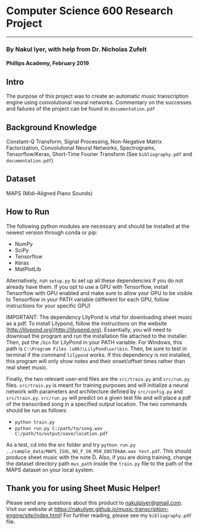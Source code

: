 # Computer Science 600 Research Project
-----
### By Nakul Iyer, with help from Dr. Nicholas Zufelt
#### Phillips Academy, February 2019

## Intro
The purpose of this project was to create an automatic music transcription engine using convolutional neural networks. Commentary on the successes and failures of the project can be found in `documentation.pdf`

## Background Knowledge
Constant-Q Transform, Signal Processing, Non-Negative Matrix Factorization, Convolutional Neural Networks, Spectrograms, Tensorflow/Keras, Short-Time Fourier Transform (See `bibliography.pdf` and `documentation.pdf`)

## Dataset
MAPS (Midi-Aligned Piano Sounds)

## How to Run
The following python modules are necessary and should be installed at the newest version through conda or pip:
* NumPy
* SciPy
* Tensorflow
* Keras
* MatPlotLib

Alternatively, run `setup.py` to set up all these dependencies if you do not already have them. If you opt to use a GPU with Tensorflow, install Tensorflow with GPU enabled and make sure to allow your GPU to be visible to Tensorflow in your PATH variable (different for each GPU, follow instructions for your specific GPU)

IMPORTANT: The dependency LilyPond is vital for downloading sheet music as a pdf. To install Lilypond, follow the instructions on the website [http://lilypond.org](http://lilypond.org). Essentially, you will need to download the program and run the installation file attached to the installer. Then, put the `/bin` for LilyPond in your PATH variable. For Windows, this path is `C:\Program Files (x86)\LilyPond\usr\bin`. Then, be sure to test in terminal if the command `lilypond` works. If this dependency is not installed, this program will only show notes and their onset/offset times rather than real sheet music.

Finally, the two relevant user-end files are the `src/train.py` and `src/run.py` files. `src/train.py` is meant for training purposes and will initialize a neural network with parameters and architecture defined by `src/config.py` and `src/train.py`. `src/run.py` will predict on a given test file and will place a pdf of the transcribed song in a specified output location. The two commands should be run as follows:
* `python train.py`
* `python run.py C:/path/to/song.wav C:/path/to/output/save/location.pdf`

As a test, cd into the src folder and try `python run.py ../sample_data/MAPS_ISOL_NO_F_S0_M50_ENSTDkAm.wav test.pdf`. This should produce sheet music with the note D.
Also, if you are doing training, change the dataset directory path `mus_path` inside the `train.py` file to the path of the MAPS dataset on your local system.

## Thank you for using Sheet Music Helper!
Please send any questions about this product to nakulpiyer@gmail.com. Visit our website at https://nakuliyer.github.io/music-transcription-engine/site/index.html! For further reading, please see my `bibliography.pdf` file.
